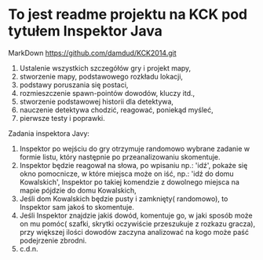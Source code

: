 To jest readme projektu na KCK pod tytułem Inspektor Java
=====================================================================

MarkDown https://github.com/damdud/KCK2014.git

 1. Ustalenie wszystkich szczegółów gry i projekt mapy,
 2. stworzenie mapy, podstawowego rozkładu lokacji,
 3. podstawy poruszania się postaci,
 4. rozmieszczenie spawn-pointów dowodów, kluczy itd.,
 5. stworzenie podstawowej historii dla detektywa,
 6. nauczenie detektywa chodzić, reagować, poniekąd myśleć,
 7. pierwsze testy i poprawki.

Zadania inspektora Javy:
 1. Inspektor po wejściu do gry otrzymuje randomowo wybrane zadanie 	w formie listu, który następnie po przeanalizowaniu skomentuje.
 2. Inspektor będzie reagował na słowa, po wpisaniu np.:
    'idź', pokaże się okno pomocnicze, w które miejsca może on iść,
	np.: 'idź do domu Kowalskich', Inspektor po takiej komendzie
	z dowolnego miejsca na mapie pójdzie do domu Kowalskich,
 3. Jeśli dom Kowalskich będzie pusty i zamknięty( randomowo), to 
	Inspektor sam jakoś to skomentuje. 
 4. Jeśli Inspektor znajdzie jakiś dowód, komentuje go, w jaki 		sposób może on mu pomóc( szafki, skrytki oczywiście          		przeszukuje z rozkazu gracza), przy większej ilości dowodów 	zaczyna analizować na kogo może paść podejrzenie zbrodni.
 5. c.d.n. 

